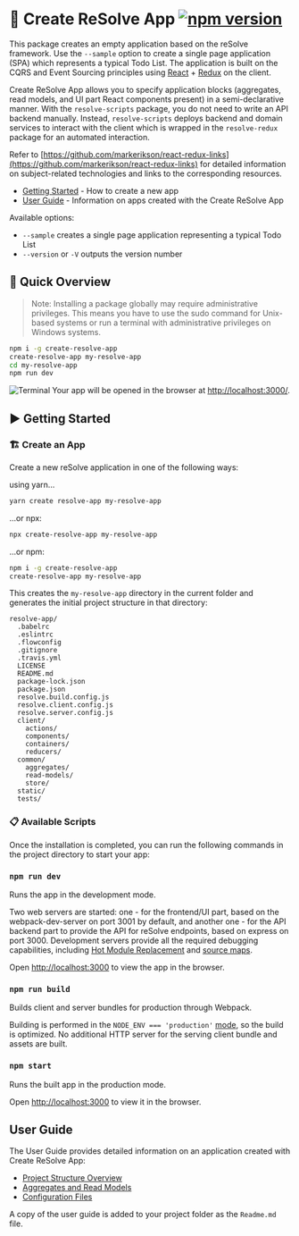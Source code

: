 

# **🚀 Create ReSolve App** [![npm version](https://badge.fury.io/js/create-resolve-app.svg)](https://badge.fury.io/js/create-resolve-app)
This package creates an empty application based on the reSolve framework. Use the `--sample` option to create a single page application (SPA) which represents a typical Todo List. The application is built on the CQRS and Event Sourcing principles using [React](https://github.com/facebook/react) + [Redux](https://github.com/reactjs/redux) on the client.

Create ReSolve App allows you to specify application blocks (aggregates, read models, and UI part React components present) in a semi-declarative manner. With the `resolve-scripts` package, you do not need to write an API backend manually. Instead, `resolve-scripts` deploys backend and domain services to interact with the client which is wrapped in the `resolve-redux` package for an automated interaction.

Refer to [https://github.com/markerikson/react-redux-links](https://github.com/markerikson/react-redux-links) for detailed information on subject-related technologies and links to the corresponding resources.

* [Getting Started](#️-getting-started) - How to create a new app
* [User Guide](#user-guide) - Information on apps created with the Create ReSolve App

Available options:

- `--sample` creates a single page application representing a typical Todo List
- `--version` or `-V` outputs the version number

## **🔎 Quick Overview**
> Note: Installing a package globally may require administrative privileges. This means you have to use the sudo command for Unix-based systems or run a terminal with administrative privileges on Windows systems.

```bash
npm i -g create-resolve-app
create-resolve-app my-resolve-app
cd my-resolve-app
npm run dev
```
![Terminal](https://user-images.githubusercontent.com/15689049/29822549-8513584c-8cd4-11e7-8b65-b88fdad7e4d1.png)
Your app will be opened in the browser at [http://localhost:3000/](http://localhost:3000/).

## **▶️ Getting Started**
### 🏗 Create an App
Create a new reSolve application in one of the following ways:

using yarn...  
```bash
yarn create resolve-app my-resolve-app
```
...or npx:  
```bash
npx create-resolve-app my-resolve-app
```
...or npm:  
```bash
npm i -g create-resolve-app
create-resolve-app my-resolve-app
```
This creates the `my-resolve-app` directory in the current folder and generates the initial project structure in that directory:
```
resolve-app/
  .babelrc
  .eslintrc
  .flowconfig
  .gitignore
  .travis.yml
  LICENSE
  README.md
  package-lock.json
  package.json
  resolve.build.config.js
  resolve.client.config.js
  resolve.server.config.js
  client/
    actions/
    components/
    containers/
    reducers/
  common/
    aggregates/
    read-models/
    store/
  static/
  tests/
```
### 📋 Available Scripts
Once the installation is completed, you can run the following commands in the project directory to start your app:

### `npm run dev`
Runs the app in the development mode.

Two web servers are  started: one - for the frontend/UI part, based on the webpack-dev-server on port 3001 by default, and another one - for the API backend part to provide the API for reSolve endpoints, based on express on port 3000. Development servers provide all the required debugging capabilities, including [Hot Module Replacement](https://webpack.js.org/concepts/hot-module-replacement/) and [source maps](https://webpack.js.org/configuration/devtool/).

Open [http://localhost:3000](http://localhost:3000/) to view the app in the browser.

### `npm run build`
Builds client and server bundles for production through Webpack.

Building is performed in the `NODE_ENV === 'production'` [mode](https://webpack.js.org/guides/production/#node-environment-variable), so the build is optimized. No additional HTTP server for the serving client bundle and assets are  built.

### `npm start`
Runs the built app in the production mode.

Open [http://localhost:3000](http://localhost:3000/) to view it in the browser.

## **User Guide**
The User Guide provides detailed information on an application created with Create ReSolve App:
* [Project Structure Overview](../resolve-scripts/src/template#️-project-structure-overview)
* [Aggregates and Read Models](../resolve-scripts/src/template#️-aggregates-and-read-models)
* [Configuration Files](../resolve-scripts/src/template#-configuration-files)

A copy of the user guide is added to your project folder as the `Readme.md` file.
